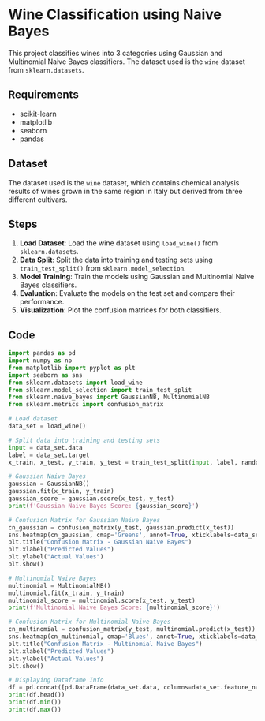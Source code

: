 # Wine Classification using Naive Bayes

This project classifies wines into 3 categories using Gaussian and Multinomial Naive Bayes classifiers. The dataset used is the `wine` dataset from `sklearn.datasets`.

## Requirements

- scikit-learn
- matplotlib
- seaborn
- pandas

## Dataset

The dataset used is the `wine` dataset, which contains chemical analysis results of wines grown in the same region in Italy but derived from three different cultivars.

## Steps

1. **Load Dataset**: Load the wine dataset using `load_wine()` from `sklearn.datasets`.
2. **Data Split**: Split the data into training and testing sets using `train_test_split()` from `sklearn.model_selection`.
3. **Model Training**: Train the models using Gaussian and Multinomial Naive Bayes classifiers.
4. **Evaluation**: Evaluate the models on the test set and compare their performance.
5. **Visualization**: Plot the confusion matrices for both classifiers.

## Code

```python
import pandas as pd
import numpy as np
from matplotlib import pyplot as plt
import seaborn as sns
from sklearn.datasets import load_wine
from sklearn.model_selection import train_test_split
from sklearn.naive_bayes import GaussianNB, MultinomialNB
from sklearn.metrics import confusion_matrix

# Load dataset
data_set = load_wine()

# Split data into training and testing sets
input = data_set.data
label = data_set.target
x_train, x_test, y_train, y_test = train_test_split(input, label, random_state=10, test_size=0.2)

# Gaussian Naive Bayes
gaussian = GaussianNB()
gaussian.fit(x_train, y_train)
gaussian_score = gaussian.score(x_test, y_test)
print(f'Gaussian Naive Bayes Score: {gaussian_score}')

# Confusion Matrix for Gaussian Naive Bayes
cn_gaussian = confusion_matrix(y_test, gaussian.predict(x_test))
sns.heatmap(cn_gaussian, cmap='Greens', annot=True, xticklabels=data_set.target_names, yticklabels=data_set.target_names)
plt.title("Confusion Matrix - Gaussian Naive Bayes")
plt.xlabel("Predicted Values")
plt.ylabel("Actual Values")
plt.show()

# Multinomial Naive Bayes
multinomial = MultinomialNB()
multinomial.fit(x_train, y_train)
multinomial_score = multinomial.score(x_test, y_test)
print(f'Multinomial Naive Bayes Score: {multinomial_score}')

# Confusion Matrix for Multinomial Naive Bayes
cn_multinomial = confusion_matrix(y_test, multinomial.predict(x_test))
sns.heatmap(cn_multinomial, cmap='Blues', annot=True, xticklabels=data_set.target_names, yticklabels=data_set.target_names)
plt.title("Confusion Matrix - Multinomial Naive Bayes")
plt.xlabel("Predicted Values")
plt.ylabel("Actual Values")
plt.show()

# Displaying Dataframe Info
df = pd.concat([pd.DataFrame(data_set.data, columns=data_set.feature_names), pd.DataFrame(data_set.target, columns=['target'])], axis='columns')
print(df.head())
print(df.min())
print(df.max())
